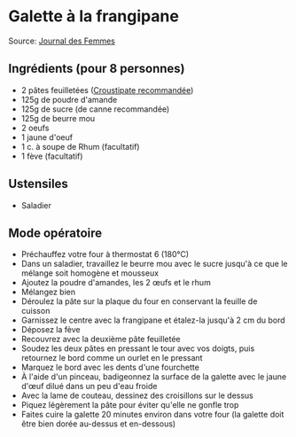 # Galette à la frangipane

Source: [Journal des Femmes](https://cuisine.journaldesfemmes.fr/recette/332875-galette-des-rois-frangipane)

## Ingrédients (pour 8 personnes)

- 2 pâtes feuilletées ([Croustipate recommandée](https://www.croustipate.com/produits/pate-feuilletee-beurre-frais/))
- 125g de poudre d'amande
- 125g de sucre (de canne recommandée)
- 125g de beurre mou
- 2 oeufs
- 1 jaune d'oeuf
- 1 c. à soupe de Rhum (facultatif)
- 1 fève (facultatif)

## Ustensiles

- Saladier

## Mode opératoire

- Préchauffez votre four à thermostat 6 (180°C)
- Dans un saladier, travaillez le beurre mou avec le sucre jusqu'à ce que le mélange soit homogène et mousseux
- Ajoutez la poudre d'amandes, les 2 œufs et le rhum
- Mélangez bien
- Déroulez la pâte sur la plaque du four en conservant la feuille de cuisson
- Garnissez le centre avec la frangipane et étalez-la jusqu'à 2 cm du bord
- Déposez la fève
- Recouvrez avec la deuxième pâte feuilletée
- Soudez les deux pâtes en pressant le tour avec vos doigts, puis retournez le bord comme un ourlet en le pressant
- Marquez le bord avec les dents d'une fourchette
- À l'aide d'un pinceau, badigeonnez la surface de la galette avec le jaune d'œuf dilué dans un peu d'eau froide
- Avec la lame de couteau, dessinez des croisillons sur le dessus
- Piquez légèrement la pâte pour éviter qu'elle ne gonfle trop
- Faites cuire la galette 20 minutes environ dans votre four (la galette doit être bien dorée au-dessus et en-dessous)
